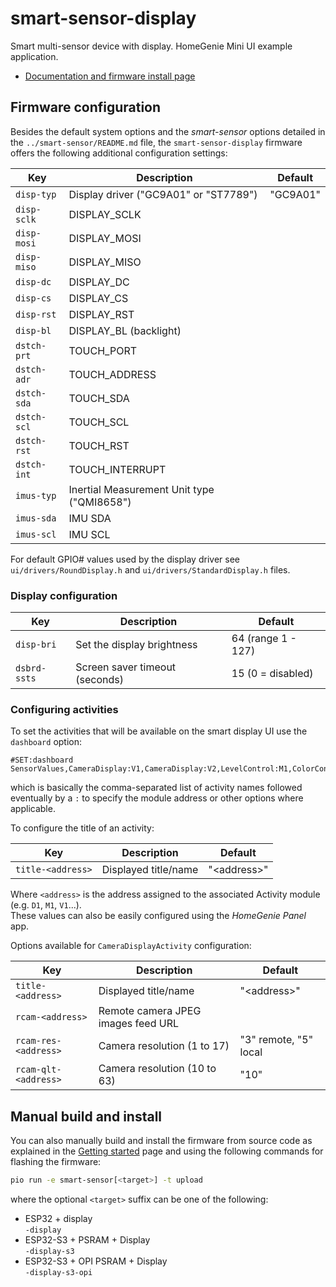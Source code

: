 
# smart-sensor-display

Smart multi-sensor device with display. HomeGenie Mini UI example application.

- [Documentation and firmware install page](https://homegenie.it/mini/1.2/examples/smart-display/)


## Firmware configuration

Besides the default system options and the *smart-sensor* options detailed in the `../smart-sensor/README.md` file,
the `smart-sensor-display` firmware offers the following additional configuration settings:

| Key         | Description                                                | Default  |
|-------------|------------------------------------------------------------|----------|
| `disp-typ`  | Display driver ("GC9A01" or "ST7789")                      | "GC9A01" |
| `disp-sclk` | DISPLAY_SCLK                                               |          |
| `disp-mosi` | DISPLAY_MOSI                                               |          |
| `disp-miso` | DISPLAY_MISO                                               |          |
| `disp-dc`   | DISPLAY_DC                                                 |          |
| `disp-cs`   | DISPLAY_CS                                                 |          |
| `disp-rst`  | DISPLAY_RST                                                |          |
| `disp-bl`   | DISPLAY_BL (backlight)                                     |          |
| `dstch-prt` | TOUCH_PORT                                                 |          |
| `dstch-adr` | TOUCH_ADDRESS                                              |          |
| `dstch-sda` | TOUCH_SDA                                                  |          |
| `dstch-scl` | TOUCH_SCL                                                  |          |
| `dstch-rst` | TOUCH_RST                                                  |          |
| `dstch-int` | TOUCH_INTERRUPT                                            |          |
| `imus-typ`  | Inertial Measurement Unit type ("QMI8658")                 |          |
| `imus-sda`  | IMU SDA                                                    |          |
| `imus-scl`  | IMU SCL                                                    |          |

For default GPIO# values used by the display driver see `ui/drivers/RoundDisplay.h` and
`ui/drivers/StandardDisplay.h` files.


### Display configuration


| Key          | Description                    | Default             |
|--------------|--------------------------------|---------------------|
| `disp-bri`   | Set the display brightness     | 64 (range 1 - 127)  |
| `dsbrd-ssts` | Screen saver timeout (seconds) | 15 (0 = disabled)   |


### Configuring activities

To set the activities that will be available on the smart display UI use the `dashboard` option:

```
#SET:dashboard SensorValues,CameraDisplay:V1,CameraDisplay:V2,LevelControl:M1,ColorControl:H1,ColorControl:H2,DigitalClock
```

which is basically the comma-separated list of activity names followed eventually by a `:` to specify the module address
or other options where applicable.

To configure the title of an activity:

| Key                  | Description                        | Default           |
|----------------------|------------------------------------|-------------------|
| `title-<address>`    | Displayed title/name               | "&lt;address&gt;" |

Where `<address>` is the address assigned to the associated Activity module
(e.g. `D1`, `M1`, `V1`...).  
These values can also be easily configured using the *HomeGenie Panel* app.

Options available for `CameraDisplayActivity` configuration:

| Key                  | Description                        | Default               |
|----------------------|------------------------------------|-----------------------|
| `title-<address>`    | Displayed title/name               | "&lt;address&gt;"     |
| `rcam-<address>`     | Remote camera JPEG images feed URL |                       |
| `rcam-res-<address>` | Camera resolution (1 to 17)        | "3" remote, "5" local |
| `rcam-qlt-<address>` | Camera resolution (10 to 63)       | "10"                  |


## Manual build and install

You can also manually build and install the firmware from source code
as explained in the [Getting started](https://homegenie.it/mini/1.2/getting-started#custom-firmware) page
and using the following commands for flashing the firmware:

```bash
pio run -e smart-sensor[<target>] -t upload
```

where the optional `<target>` suffix can be one of the following:
- ESP32 + display  
  `-display`
- ESP32-S3 + PSRAM + Display  
  `-display-s3`
- ESP32-S3 + OPI PSRAM + Display  
    `-display-s3-opi`
